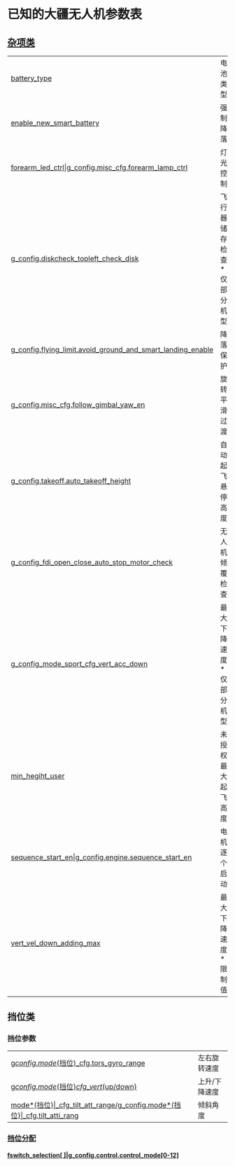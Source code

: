 # 已知的大疆无人机参数表

## [杂项类](paraphrase_chinese.md#杂项类)

|                                                                                                                                                |                             |
| ---------------------------------------------------------------------------------------------------------------------------------------------- | --------------------------- |
| [battery_type](paraphrase_chinese.md#battery_type)                                                                                             | 电池类型                    |
| [enable_new_smart_battery](paraphrase_chinese.md#enable_new_smart_battery)                                                                     | 强制降落                    |
| [forearm_led_ctrl\|g_config.misc_cfg.forearm_lamp_ctrl](paraphrase_chinese.md#forearm_led_ctrlg_configmisc_cfgforearm_lamp_ctrl)               | 灯光控制                    |
| [g_config.diskcheck_topleft_check_disk](paraphrase_chinese.md#g_configdiskcheck_topleft_check_disk)                                            | 飞行器储存检查 \*仅部分机型 |
| [g_config.flying_limit.avoid_ground_and_smart_landing_enable](paraphrase_chinese.md#g_configflying_limitavoid_ground_and_smart_landing_enable) | 降落保护                    |
| [g_config.misc_cfg.follow_gimbal_yaw_en](paraphrase_chinese.md#g_configmisc_cfgfollow_gimbal_yaw_en)                                           | 旋转平滑过渡                |
| [g_config.takeoff.auto_takeoff_height](paraphrase_chinese.md#g_configtakeoffauto_takeoff_height)                                               | 自动起飞悬停高度            |
| [g_config_fdi_open_close_auto_stop_motor_check](paraphrase_chinese.md#g_config_fdi_open_close_auto_stop_motor_check)                           | 无人机倾覆检查              |
| [g_config_mode_sport_cfg_vert_acc_down](paraphrase_chinese.md#g_config_mode_sport_cfg_vert_acc_down)                                           | 最大下降速度 \*仅部分机型   |
| [min_hegiht_user](paraphrase_chinese.md#min_hegiht_user)                                                                                       | 未授权最大起飞高度          |
| [sequence_start_en\|g_config.engine.sequence_start_en](paraphrase_chinese.md#sequence_start_eng_configenginesequence_start_en)                 | 电机逐个启动                |
| [vert_vel_down_adding_max](paraphrase_chinese.md#vert_vel_down_adding_max)                                                                     | 最大下降速度 \*限制值       |

## 挡位类

### 挡位参数

|                                                                                                                                                                    |               |
| ------------------------------------------------------------------------------------------------------------------------------------------------------------------ | ------------- |
| [g*config.mode*(挡位)_cfg.tors_gyro_range](paraphrase_chinese.md#gconfigmode挡位_cfgtors_gyro_range)                                                               | 左右旋转速度  |
| [g*config.mode*(挡位)*cfg_vert*(up/down)](paraphrase_chinese.md#gconfigmode挡位cfg_vertupdown)                                                                     | 上升/下降速度 |
| [mode*(挡位)\|_cfg_tilt_att_range/g_config.mode*(挡位)\|_cfg.tilt_atti_rang](paraphrase_chinese.md#mode挡位_cfg_tilt_att_rangeg_configmode挡位_cfgtilt_atti_rangF) | 倾斜角度      |

### [挡位分配](paraphrase_chinese.md#挡位分配)

#### [fswitch_selection[ ]\|g_config.control.control_mode[0-12]](paraphrase_chinese.md#fswitch_selection空12g_configcontrolcontrol_mode0-12)
